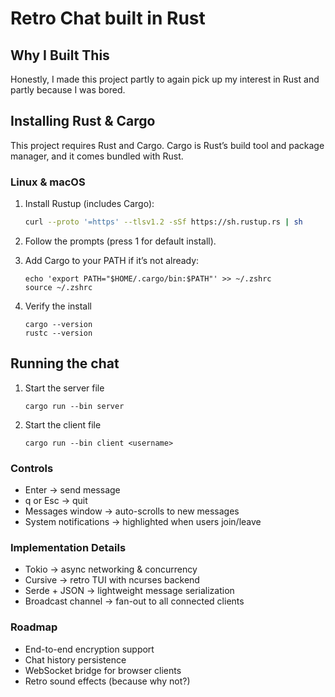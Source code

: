 # Retro Chat built in Rust

## Why I Built This
Honestly, I made this project partly to again pick up my interest in Rust and partly because I was bored.  


## Installing Rust & Cargo

This project requires Rust and Cargo. Cargo is Rust’s build tool and package manager, and it comes bundled with Rust.

### Linux & macOS
1. Install Rustup (includes Cargo):
   ```bash
   curl --proto '=https' --tlsv1.2 -sSf https://sh.rustup.rs | sh
2. Follow the prompts (press 1 for default install).

3. Add Cargo to your PATH if it’s not already:
   ```
   echo 'export PATH="$HOME/.cargo/bin:$PATH"' >> ~/.zshrc
   source ~/.zshrc
4. Verify the install
   ```
   cargo --version
   rustc --version
## Running the chat
1. Start the server file
   ```
   cargo run --bin server
2. Start the client file
   ```
   cargo run --bin client <username>
   
### Controls
- Enter → send message
- q or Esc → quit
- Messages window → auto-scrolls to new messages
- System notifications → highlighted when users join/leave

### Implementation Details
- Tokio → async networking & concurrency
- Cursive → retro TUI with ncurses backend
- Serde + JSON → lightweight message serialization
- Broadcast channel → fan-out to all connected clients
  
### Roadmap
- End-to-end encryption support
- Chat history persistence
- WebSocket bridge for browser clients
- Retro sound effects (because why not?)
